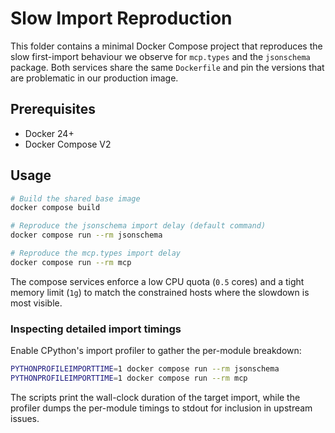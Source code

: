 # Slow Import Reproduction

This folder contains a minimal Docker Compose project that reproduces the slow
first-import behaviour we observe for `mcp.types` and the `jsonschema`
package. Both services share the same `Dockerfile` and pin the versions that
are problematic in our production image.

## Prerequisites

- Docker 24+
- Docker Compose V2

## Usage

```bash
# Build the shared base image
docker compose build

# Reproduce the jsonschema import delay (default command)
docker compose run --rm jsonschema

# Reproduce the mcp.types import delay
docker compose run --rm mcp
```

The compose services enforce a low CPU quota (`0.5` cores) and a tight memory
limit (`1g`) to match the constrained hosts where the slowdown is most visible.

### Inspecting detailed import timings

Enable CPython's import profiler to gather the per-module breakdown:

```bash
PYTHONPROFILEIMPORTTIME=1 docker compose run --rm jsonschema
PYTHONPROFILEIMPORTTIME=1 docker compose run --rm mcp
```

The scripts print the wall-clock duration of the target import, while the
profiler dumps the per-module timings to stdout for inclusion in upstream
issues.
